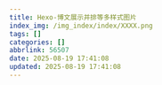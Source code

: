 ```yaml
---
title: Hexo-博文展示并排等多样式图片
index_img: /img_index/index/XXXX.png
tags: []
categories: []
abbrlink: 56507
date: 2025-08-19 17:41:08
updated: 2025-08-19 17:41:08
---
```

